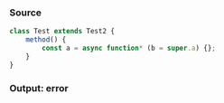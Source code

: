 ### Source
```js
class Test extends Test2 {
    method() {
        const a = async function* (b = super.a) {};
    }
}
```

### Output: error
